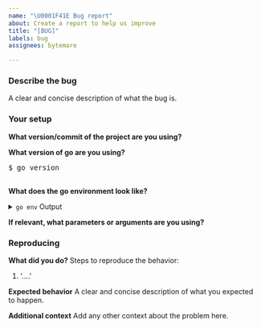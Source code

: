 ```yaml
---
name: "\U0001F41E Bug report"
about: Create a report to help us improve
title: "[BUG]"
labels: bug
assignees: bytemare

---
```


<!--
Please answer these questions before submitting your issue. Thanks!
-->

### Describe the bug
A clear and concise description of what the bug is.

### Your setup

**What version/commit of the project are you using?**

**What version of go are you using?**
<pre>
$ go version

</pre>

**What does the go environment look like?**
<details><summary><code>go env</code> Output</summary><br><pre>
$ go env

</pre></details>

**If relevant, what parameters or arguments are you using?**

### Reproducing

**What did you do?**
Steps to reproduce the behavior:
1. '....'

**Expected behavior**
A clear and concise description of what you expected to happen.

**Additional context**
Add any other context about the problem here.
